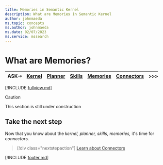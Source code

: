 ```yaml
---
title: Memories in Semantic Kernel
description: What are Memories in Semantic Kernel
author: johnmaeda
ms.topic: concepts
ms.author: johnmaeda
ms.date: 02/07/2023
ms.service: mssearch
---
```


# What are Memories?

| ASK⇾ | [Kernel](/semantic-kernel/concepts-sk/kernel) | [Planner](/semantic-kernel/concepts-sk/planner) | [Skills](/semantic-kernel/concepts-sk/skills)|   [Memories](/semantic-kernel/concepts-sk/memories) |[Connectors](/semantic-kernel/concepts-sk/Connectors) | >>>|  ⇾GET | 
|---|---|---|---|---|---|---|---|

[!INCLUDE [fullview.md](../includes/fullview.md)]

> [!CAUTION]
> This section is still under construction

## Take the next step

Now that you know about the _kernel, planner, skills, memories,_ it's time for _connectors._

> [!div class="nextstepaction"]
> [Learn about Connectors](/semantic-kernel/concepts-sk/connectors)

[!INCLUDE [footer.md](../includes/footer.md)]
